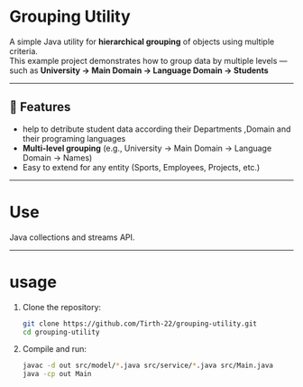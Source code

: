 # Grouping Utility

A simple Java utility for **hierarchical grouping** of objects using multiple criteria.  
This example project demonstrates how to group data by multiple levels — such as **University → Main Domain → Language Domain → Students** 

---

## 📌 Features
- help to detribute student data according their Departments ,Domain and their programing languages
- **Multi-level grouping** (e.g., University → Main Domain → Language Domain → Names)
- Easy to extend for any entity (Sports, Employees, Projects, etc.)

---

# Use
Java collections and streams API.

---

# usage
1. Clone the repository:
   ```bash
   git clone https://github.com/Tirth-22/grouping-utility.git
   cd grouping-utility
   ```
2. Compile and run:
   ```bash
   javac -d out src/model/*.java src/service/*.java src/Main.java
   java -cp out Main
